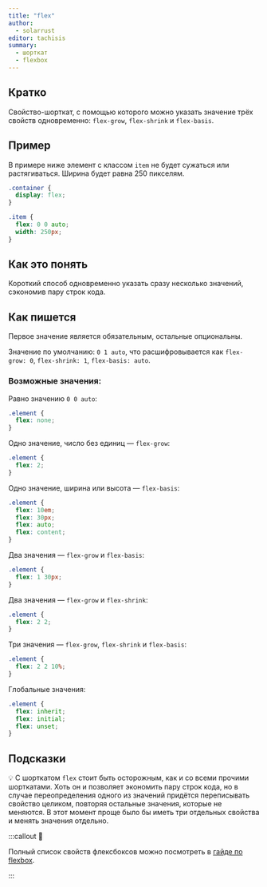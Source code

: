 ```yaml
---
title: "flex"
author:
  - solarrust
editor: tachisis
summary:
  - шорткат
  - flexbox
---
```


## Кратко

Свойство-шорткат, с помощью которого можно указать значение трёх свойств одновременно: `flex-grow`, `flex-shrink` и `flex-basis`.

## Пример

В примере ниже элемент с классом `item` не будет сужаться или растягиваться. Ширина будет равна 250 пикселям.

```css
.container {
  display: flex;
}

.item {
  flex: 0 0 auto;
  width: 250px;
}
```

## Как это понять

Короткий способ одновременно указать сразу несколько значений, сэкономив пару строк кода.

## Как пишется

Первое значение является обязательным, остальные опциональны.

Значение по умолчанию: `0 1 auto`, что расшифровывается как `flex-grow: 0`, `flex-shrink: 1`, `flex-basis: auto`.

### Возможные значения:

Равно значению `0 0 auto`:
```css
.element {
  flex: none;
}
```

Одно значение, число без единиц — `flex-grow`:
```css
.element {
  flex: 2;
}
```

Одно значение, ширина или высота — `flex-basis`:
```css
.element {
  flex: 10em;
  flex: 30px;
  flex: auto;
  flex: content;
}
```

Два значения — `flex-grow` и `flex-basis`:
```css
.element {
  flex: 1 30px;
}
```

Два значения — `flex-grow` и `flex-shrink`:
```css
.element {
  flex: 2 2;
}
```

Три значения — `flex-grow`, `flex-shrink` и `flex-basis`:
```css
.element {
  flex: 2 2 10%;
}
```

Глобальные значения:
```css
.element {
  flex: inherit;
  flex: initial;
  flex: unset;
}
```

## Подсказки

💡 С шорткатом `flex` стоит быть осторожным, как и со всеми прочими шорткатами. Хоть он и позволяет экономить пару строк кода, но в случае переопределения одного из значений придётся переписывать свойство целиком, повторяя остальные значения, которые не меняются. В этот момент проще было бы иметь три отдельных свойства и менять значения отдельно.

:::callout 📝

Полный список свойств флексбоксов можно посмотреть в [гайде по flexbox](/css/articles/flexbox-guide/).

:::
